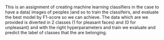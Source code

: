 This is an assignment of creating machine learning classifiers in the case to have a data( images of peoples )and so to train the classifeirs,
and evaluate the best model by F1-score so we can achieve.
The data which are we provided is diverted in 2 classes (1 for pleasant faces) and (0 for unpleasant) and with the right hyperparameters and train 
we evaluate and predict the label of classes that the are belonging.
